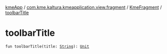 [kmeApp](../../index.md) / [com.kme.kaltura.kmeapplication.view.fragment](../index.md) / [KmeFragment](index.md) / [toolbarTitle](./toolbar-title.md)

# toolbarTitle

`fun toolbarTitle(title: `[`String`](https://kotlinlang.org/api/latest/jvm/stdlib/kotlin/-string/index.html)`): `[`Unit`](https://kotlinlang.org/api/latest/jvm/stdlib/kotlin/-unit/index.html)